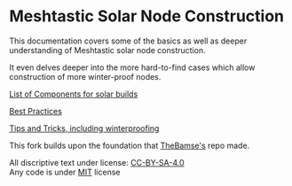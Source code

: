 # Meshtastic Solar Node Construction
This documentation covers some of the basics as well as deeper understanding of Meshtastic solar node construction.

It even delves deeper into the more hard-to-find cases which allow construction of more winter-proof nodes.

[List of Components for solar builds](./common_partslist.md)

[Best Practices](./best_practices.md)

[Tips and Tricks, including winterproofing](./tips_and_tricks.md)

This fork builds upon the foundation that [TheBamse's](https://github.com/TheBamse/Meshtastic-Solar-Nodes/) repo made.

All discriptive text under license: [CC-BY-SA-4.0](https://creativecommons.org/licenses/by/4.0/)<br />
Any code is under [MIT](https://opensource.org/license/mit/) license
